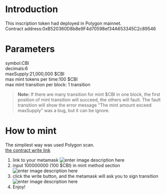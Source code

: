 # Introduction
This inscription token had deployed in Polygon mainnet.  
Contract address:0xB520360D8b8e9F4d70598ef34A653345C2c89546
# Parameters
symbol:CBI  
decimals:6  
maxSupply:21,000,000 $CBI  
max mint tokens per time:100 $CBI  
max mint transition per block: 1 transition  
> **Note:**  If there are many transition for mint $CBI in one block, the first position of mint transition will succeed, the others will fault. The fault transition will show the error message "The mint amount exceed maxSupply" was a bug, but it can be ignore.
# How to mint
The simpliest way was used Polygon scan.  
[the contract write link](https://polygonscan.com/address/0xb520360d8b8e9f4d70598ef34a653345c2c89546#writeContract)  
1. link to your metamask  ![enter image description here](https://i.imgur.com/zZsatof.png)
2. input 100000000 (100 $CBI) in mint method section  ![enter image description here](https://i.imgur.com/O8YRfSA.png)
3. click the write button, and the metamask will ask you to sign transition  ![enter image description here](https://i.imgur.com/XLENrvj.png)
4. Enjoy!
